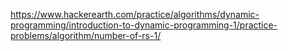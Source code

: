 https://www.hackerearth.com/practice/algorithms/dynamic-programming/introduction-to-dynamic-programming-1/practice-problems/algorithm/number-of-rs-1/
